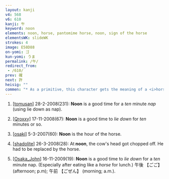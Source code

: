```yaml
---
layout: kanji
v4: 568
v6: 610
kanji: 午
keyword: noon
elements: noon, horse, pantomime horse, noon, sign of the horse
elementsWK: slideWK
strokes: 4
image: E58D88
on-yomi: ゴ
kun-yomi: うま
permalink: /午/
redirect_from:
 - /610/
prev: 確
next: 許
heisig: ""
commen: "* As a primitive, this character gets the meaning of a <i>horse</i>. Any <i>horse</i> image will do, except that of a <i>team of horses</i>, which will come later (Frame 2132) and get its own primitive."
---
```


1) [<a href="http://kanji.koohii.com/profile/tomusan">tomusan</a>] 28-2-2008(231): <strong>Noon</strong> is a good time for a <em>ten</em> minute <em>nap</em> (using lie down as nap).

2) [<a href="http://kanji.koohii.com/profile/Qroxxy">Qroxxy</a>] 17-11-2008(67): <strong>Noon</strong> is a good time to <em>lie down</em> for <em>ten</em> minutes or so.

3) [<a href="http://kanji.koohii.com/profile/osaki">osaki</a>] 5-3-2007(60): <strong>Noon</strong> is the hour of the horse.

4) [<a href="http://kanji.koohii.com/profile/shadolite">shadolite</a>] 26-3-2008(28): At<strong> noon</strong>, the cow&#039;s head got chopped off. He had to be replaced by the horse.

5) [<a href="http://kanji.koohii.com/profile/Osaka_John">Osaka_John</a>] 16-11-2009(19): <strong>Noon</strong> is a good time to <em>lie down</em> for a <em>ten</em> minute nap. (Especially after eating like a <em>horse</em> for lunch.) 午後 【ごご】 (afternoon; p.m); 午前 【ごぜん】 (morning; a.m.).

